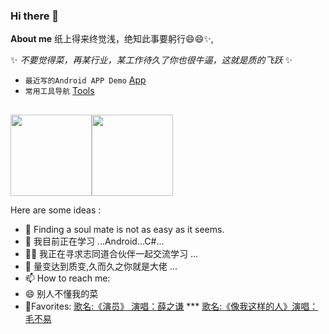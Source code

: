 ### Hi there 👋


**About me** 纸上得来终觉浅，绝知此事要躬行😄😄✨,

✨ _不要觉得菜，再某行业，某工作待久了你也很牛逼，这就是质的飞跃_ ✨

- `最近写的Android APP Demo` [App](https://github.com/naiop/The) 
- `常用工具导航` [Tools](https://naiop.github.io/mindex/indextools.html)

##

<img align="" height="130x" src="https://github-readme-stats.vercel.app/api?username=naiop&hide_title=true&hide_border=true&show_icons=true&include_all_commits=true&line_height=21&bg_color=0,EC6C6C,FFD479,FFFC79,73FA79&theme=graywhite&locale=cn" /><img align="" height="130x" src="https://github-readme-stats.vercel.app/api/top-langs/?username=naiop&hide_title=true&hide_border=true&layout=compact&bg_color=0,73FA79,73FDFF,D783FF&theme=graywhite&locale=cn" />

Here are some ideas :

- 🔭 Finding a soul mate is not as easy as it seems. 
- 🌱 我目前正在学习 ...Android...C#...
- 👯👭 我正在寻求志同道合伙伴一起交流学习 ...
- 💬 量变达到质变,久而久之你就是大佬 ...
- 📫 How to reach me: 
- 😄 别人不懂我的菜
- 🎵Favorites: [歌名:《演员》 演唱：薛之谦](https://music.163.com/#/song?id=32507038) *** [歌名:《像我这样的人》演唱：毛不易](https://music.163.com/#/song?id=569213220)



